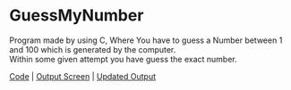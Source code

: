 # GuessMyNumber

Program made by using C, Where You have to guess a Number between 1 and 100 which is generated by the computer. <br />
Within some given attempt you have guess the exact number.<br />

[Code](GuessingNo/GuessNo.c) | [Output Screen](GuessingNo/Output.jpeg) | [Updated Output](GuessingNo/updated_output.jpeg) 
